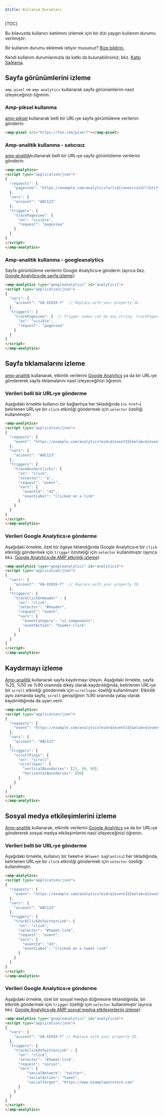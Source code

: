 ```yaml
---
$title: Kullanım Durumları
---
```

[TOC]


Bu kılavuzda kullanıcı katılımını izlemek için bir dizi yaygın kullanım durumu verilmiştir:

Bir kullanım durumu eklemek istiyor musunuz?
[Bize bildirin.](https://github.com/ampproject/docs/issues/new)

Kendi kullanım durumlarınızla da katkı da bulunabilirsiniz;
bkz. [Katkı Sağlama](/tr/contribute/).

## Sayfa görünümlerini izleme

`amp-pixel` ve `amp-analytics` kullanarak sayfa görünümlerini nasıl izleyeceğinizi öğrenin.

### Amp-piksel kullanma

[amp-piksel](/tr/docs/reference/components/amp-pixel.html) kullanarak belli bir URL›ye sayfa görüntüleme verilerini gönderin:

```html
<amp-pixel src="https://foo.com/pixel?"></amp-pixel>
```

### Amp-analitik kullanma - satıcısız

[amp-analitik](/tr/docs/reference/components/amp-analytics.html)kullanarak belli bir URL›ye sayfa görüntüleme verilerini gönderin:

```html
<amp-analytics>
<script type="application/json">
{
  "requests": {
    "pageview": "https://example.com/analytics?url=${canonicalUrl}&title=${title}&acct=${account}"
  },
  "vars": {
    "account": "ABC123"
  },
  "triggers": {
    "trackPageview": {
      "on": "visible",
      "request": "pageview"
    }
  }
}
</script>
</amp-analytics>
```

### Amp-analitik kullanma - googleanalytics

Sayfa görüntüleme verilerini Google Analytics›e gönderin
(ayrıca bkz. [Google Analytics›de sayfa izleme](https://developers.google.com/analytics/devguides/collection/amp-analytics/#page_tracking)):

```html
<amp-analytics type="googleanalytics" id="analytics1">
<script type="application/json">
{
  "vars": {
    "account": "UA-XXXXX-Y"  // Replace with your property ID.
  },
  "triggers": {
    "trackPageview": {  // Trigger names can be any string. trackPageview is not a required name.
      "on": "visible",
      "request": "pageview"
    }
  }
}
</script>
</amp-analytics>
```

## Sayfa tıklamalarını izleme

[amp-analitik](/tr/docs/reference/components/amp-analytics.html) kullanarak,
etkinlik verilerini
[Google Analytics](https://developers.google.com/analytics/devguides/collection/amp-analytics/) ya da bir URL›ye göndererek sayfa tıklamalarını nasıl izleyeceğinizi öğrenin.

### Verileri belli bir URL›ye gönderme

Aşağıdaki örnekte kullanıcı bir bağlantıya her tıkladığında (`<a href>`) belirlenen URL›ye bir `click` etkinliği
 göndermek için `selector` özelliği kullanılmıştır:

```html
<amp-analytics>
<script type="application/json">
{
  "requests": {
    "event": "https://example.com/analytics?eid=${eventId}&elab=${eventLabel}&acct=${account}"
  },
  "vars": {
    "account": "ABC123"
  },
  "triggers": {
    "trackAnchorClicks": {
      "on": "click",
      "selector": "a",
      "request": "event",
      "vars": {
        "eventId": "42",
        "eventLabel": "clicked on a link"
      }
    }
  }
}
</script>
</amp-analytics>
```

### Verileri Google Analytics›e gönderme

Aşağıdaki örnekte, özel bir ögeye tıklandığında Google Analytics›e bir `click` etkinliği göndermek için `trigger`
 özniteliği için `selector` kullanılmıştır
 (ayrıca bkz.
[Google Analytics›de AMP etkinliği izleme](https://developers.google.com/analytics/devguides/collection/amp-analytics/#event_tracking)):

```html
<amp-analytics type="googleanalytics" id="analytics3">
<script type="application/json">
{
  "vars": {
    "account": "UA-XXXXX-Y"  // Replace with your property ID.
  },
  "triggers": {
    "trackClickOnHeader" : {
      "on": "click",
      "selector": "#header",
      "request": "event",
      "vars": {
        "eventCategory": "ui-components",
        "eventAction": "header-click"
      }
    }
  }
}
</script>
</amp-analytics>
```

## Kaydırmayı izleme

[Amp-analitik](/tr/docs/reference/components/amp-analytics.html) kullanarak sayfa kaydırmayı izleyin.
Aşağıdaki örnekte, sayfa %25, %50 ve %90 oranında dikey olarak kaydırıldığında, belirlenen URL›ye bir `scroll` etkinliği
 göndermek için `scrollspec` özelliği kullanılmıştır:
Etkinlik aynı zamanda sayfa, `scroll` genişliğinin %90 oranında yatay olarak
kaydırıldığında da uyarı verir:

```html
<amp-analytics>
<script type="application/json">
{
  "requests": {
    "event": "https://example.com/analytics?eid=${eventId}&elab=${eventLabel}&acct=${account}"
  },
  "vars": {
    "account": "ABC123"
  },
  "triggers": {
    "scrollPings": {
      "on": "scroll",
      "scrollSpec": {
        "verticalBoundaries": [25, 50, 90],
        "horizontalBoundaries": [90]
      }
    }
  }
}
</script>
</amp-analytics>
```

## Sosyal medya etkileşimlerini izleme


[Amp-analitik](/tr/docs/reference/components/amp-analytics.html) kullanarak,
etkinlik verilerini
[Google Analytics](https://developers.google.com/analytics/devguides/collection/amp-analytics/) ya da bir URL›ye göndererek sosyal medya etkileşimlerini nasıl izleyeceğinizi öğrenin.

### Verileri belli bir URL›ye gönderme

Aşağıdaki örnekte, kullanıcı bir tweet›e (`#tweet bağlantısı`) her tıkladığında, belirlenen URL›ye bir `click` etkinliği
 göndermek için `selector` özelliği kullanılmıştır:

```html
<amp-analytics>
<script type="application/json">
{
  "requests": {
    "event": "https://example.com/analytics?eid=${eventId}&elab=${eventLabel}&acct=${account}"
  },
  "vars": {
    "account": "ABC123"
  },
  "triggers": {
    "trackClickOnTwitterLink": {
      "on": "click",
      "selector": "#tweet-link",
      "request": "event",
      "vars": {
        "eventId": "43",
        "eventLabel": "clicked on a tweet link"
      }
    }
  }
}
</script>
</amp-analytics>
```

### Verileri Google Analytics›e gönderme

Aşağıdaki örnekte, özel bir sosyal medya düğmesine tıklandığında, bir etkinlik göndermek için `trigger`
 özelliği için `selector` kullanılmıştır
 (ayrıca bkz.
[Google Analytics›de AMP sosyal medya etkileşimlerini izleme](https://developers.google.com/analytics/devguides/collection/amp-analytics/#social_interactions)):

```html
<amp-analytics type="googleanalytics" id="analytics4">
<script type="application/json">
{
  "vars": {
    "account": "UA-XXXXX-Y" // Replace with your property ID.
  },
  "triggers": {
    "trackClickOnTwitterLink" : {
      "on": "click",
      "selector": "#tweet-link",
      "request": "social",
      "vars": {
          "socialNetwork": "twitter",
          "socialAction": "tweet",
          "socialTarget": "https://www.examplepetstore.com"
      }
    }
  }
}
</script>
</amp-analytics>
```
